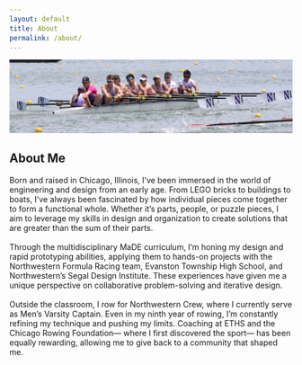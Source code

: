 ```yaml
---
layout: default
title: About
permalink: /about/
---
```


<!-- ABOUT PAGE -->
<section id="about" class="about-page">
  <!-- Full-width banner image -->
  <div class="about-banner">
    <img src="/images/about.JPG" alt="About Me Banner">
  </div>

  <!-- Personal statement section -->
  <div class="about-content">
    <h2>About Me</h2>
    <p>
    Born and raised in Chicago, Illinois, I’ve been immersed in the world of engineering and design from an early age. From LEGO bricks to buildings to boats, I’ve always been fascinated by how individual pieces come together to form a functional whole. Whether it’s parts, people, or puzzle pieces, I aim to leverage my skills in design and organization to create solutions that are greater than the sum of their parts.
    <br> <br>
    Through the multidisciplinary MaDE curriculum, I’m honing my design and rapid prototyping abilities, applying them to hands-on projects with the Northwestern Formula Racing team, Evanston Township High School, and Northwestern’s Segal Design Institute. These experiences have given me a unique perspective on collaborative problem-solving and iterative design.
    <br> <br>
    Outside the classroom, I row for Northwestern Crew, where I currently serve as Men’s Varsity Captain. Even in my ninth year of rowing, I’m constantly refining my technique and pushing my limits. Coaching at ETHS and the Chicago Rowing Foundation— where I first discovered the sport— has been equally rewarding, allowing me to give back to a community that shaped me.
    </p>
  </div>
</section>